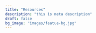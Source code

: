 ```yaml
---
title: "Resources"
description: "this is meta description"
draft: false
bg_image: "images/featue-bg.jpg"
---
```


